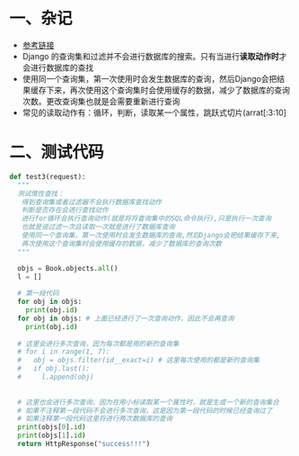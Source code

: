 # 一、杂记

- [参考链接](https://blog.csdn.net/weixin_44685869/article/details/105402339?ops_request_misc=%257B%2522request%255Fid%2522%253A%2522166753162516782390563560%2522%252C%2522scm%2522%253A%252220140713.130102334..%2522%257D&request_id=166753162516782390563560&biz_id=0&utm_medium=distribute.pc_search_result.none-task-blog-2~all~sobaiduend~default-1-105402339-null-null.142^v63^wechat,201^v3^control_1,213^v1^control&utm_term=Django%20%E6%83%B0%E6%80%A7%E6%9F%A5%E8%AF%A2&spm=1018.2226.3001.4187)
- Django 的查询集和过滤并不会进行数据库的搜索。只有当进行**读取动作时**才会进行数据库的查找
- 使用同一个查询集，第一次使用时会发生数据库的查询，然后Django会把结果缓存下来，再次使用这个查询集时会使用缓存的数据，减少了数据库的查询次数。更改查询集也就是会需要重新进行查询
- 常见的读取动作有：循环，判断，读取某一个属性，跳跃式切片(arrat[:3:10]



# 二、测试代码

```python
def test3(request):
  """
  测试惰性查找：
   得到查询集或者过滤器不会执行数据库查找动作
   判断是否存在会进行查找动作
   进行for循环会执行查询动作(就是将将查询集中的SQL命令执行),只是执行一次查询
   也就是说过滤一次且读取一次就是进行了数据库查询
   使用同一个查询集，第一次使用时会发生数据库的查询,然后Django会把结果缓存下来,
   再次使用这个查询集时会使用缓存的数据，减少了数据库的查询次数
  """

  objs = Book.objects.all()
  l = []
	
  # 第一段代码
  for obj in objs:
    print(obj.id)
  for obj in objs: # 上面已经进行了一次查询动作，因此不会再查询
    print(obj.id)  
  
  # 这里会进行多次查询，因为每次都是用的新的查询集
  # for i in range(1, 7):
  #   obj = objs.filter(id__exact=i) # 这里每次使用的都是新的查询集
  #   if obj.last():
  #     l.append(obj)
      
	
  # 这里也会进行多次查询，因为在用小标读取某一个属性时，就是生成一个新的查询集合
  # 如果不注释第一段代码不会进行多次查询，这是因为第一段代码的时候已经查询过了
  # 如果注释第一段代码这里将进行两次数据库的查询
  print(objs[0].id)
  print(objs[1].id)
  return HttpResponse("success!!!")

```

